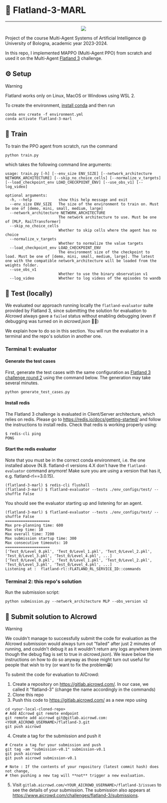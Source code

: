 # 🚂 Flatland-3-MARL
---

<p align="center">
  <img src="https://i.imgur.com/6jOtX8u.gif">
</p>

Project of the course Multi-Agent Systems of Artificial Intelligence @ University of Bologna, academic year 2023-2024.

In this repo, I implemented MAPPO (Multi-Agent PPO) from scratch and used it on the Multi-Agent [Flatland 3](https://www.aicrowd.com/challenges/flatland-3) challenge.

## ⚙️ Setup
> [!WARNING]
> Flatland works only on Linux, MacOS or Windows using WSL 2.

To create the environment, [install conda](https://www.anaconda.com/download) and then run
```
conda env create -f environment.yml
conda activate flatland-3-marl
```

## 🧠 Train
To train the PPO agent from scratch, run the command
```
python train.py
```
which takes the following command line arguments:
```
usage: train.py [-h] [--env_size ENV_SIZE] [--network_architecture NETWORK_ARCHITECTURE] [--skip_no_choice_cells] [--normalize_v_targets] [--load_checkpoint_env LOAD_CHECKPOINT_ENV] [--use_obs_v1] [--log_video]

optional arguments:
  -h, --help            show this help message and exit
  --env_size ENV_SIZE   The size of the environment to train on. Must be one of [demo, mini, small, medium, large]
  --network_architecture NETWORK_ARCHITECTURE
                        The network architecture to use. Must be one of [MLP, RailTransformer]
  --skip_no_choice_cells
                        Whether to skip cells where the agent has no choice
  --normalize_v_targets
                        Whether to normalize the value targets
  --load_checkpoint_env LOAD_CHECKPOINT_ENV
                        The environment size of the checkpoint to load. Must be one of [demo, mini, small, medium, large]. The latest one with the compatible network_architecture will be loaded from the weights folder.
  --use_obs_v1
                        Whether to use the binary observation v1
  --log_video           Whether to log videos of the episodes to wandb
```

## 🧪 Test (locally)
We evaluated our approach running locally the ``flatland-evaluator`` suite provided by Flatland 3, since submitting the solution for evaluation to AIcrowd always gave a ``failed`` status without enabling debugging (even if debugging was turned on in *aicrowd.json* 🤷‍♂️)

We explain how to do so in this section. You will run the evaluator in a terminal and the repo's solution in another one.

### Terminal 1: evaluator
#### Generate the test cases
First, generate the test cases with the same configuration as [Flatland 3 challenge round 2](https://flatland.aicrowd.com/challenges/flatland3/envconfig.html) using the command below. The generation may take several minutes.

```
python generate_test_cases.py
```

#### Install redis
The Flatland 3 challenge is evaluated in Client/Server architecture, which relies on redis. Please go to https://redis.io/docs/getting-started/ and follow the instructions to install redis.
Check that redis is working properly using:

```
$ redis-cli ping
PONG
```

#### Start the redis evaluator
Note that you must be in the correct conda environment, i.e. the one installed above (N.B. flatland-rl versions 4.X don't have the `flatland-evaluator` command anymore! Make sure you are using a version that has it, e.g. flatland-rl==3.0.15).

```
(flatland-3-marl) $ redis-cli flushall
(flatland-3-marl) $ flatland-evaluator --tests ./env_configs/test/ --shuffle False
```

You should see the evaluator starting up and listening for an agent.

```
(flatland-3-marl) $ flatland-evaluator --tests ./env_configs/test/ --shuffle False
====================
Max pre-planning time: 600      
Max step time: 10
Max overall time: 7200
Max submission startup time: 300
Max consecutive timeouts: 10    
====================
['Test_0/Level_0.pkl', 'Test_0/Level_1.pkl', 'Test_0/Level_2.pkl', 'Test_0/Level_3.pkl', 'Test_0/Level_4.pkl', ...]
['Test_0/Level_0.pkl', 'Test_0/Level_1.pkl', 'Test_0/Level_2.pkl', 'Test_0/Level_3.pkl', 'Test_0/Level_4.pkl', ...]
Listening at :  flatland-rl::FLATLAND_RL_SERVICE_ID::commands
```


### Terminal 2: this repo's solution
Run the submission script:

```
python submission.py --network_architecture MLP --obs_version v2
```


## 🧪 Submit solution to AIcrowd
> [!WARNING]
> We couldn't manage to successfully submit the code for evaluation as the AIcrowd submission would always turn out "failed" after just 2 minutes of running, and couldn't debug it as it wouldn't return any logs anywhere (even though the debug flag is set to true in *aicrowd.json*). We leave below the instructions on how to do so anyway as those might turn out useful for people that wish to try (or want to fix the problem😁)

To submit the code for evaluation to AICrowd:
1. Create a repository on https://gitlab.aicrowd.com/. In our case, we called it "flatland-3" (change the name accordingly in the commands)
2. Clone this repo
3. Push this code to https://gitlab.aicrowd.com/ as a new repo using 
```
cd <your-local-cloned-repo>
# Add AIcrowd git remote endpoint
git remote add aicrowd git@gitlab.aicrowd.com:<YOUR_AICROWD_USERNAME>/flatland-3.git
git push aicrowd
```
4. Create a tag for the submission and push it
```
# Create a tag for your submission and push
git tag -am "submission-v0.1" submission-v0.1
git push aicrowd
git push aicrowd submission-v0.1

# Note : If the contents of your repository (latest commit hash) does not change,
# then pushing a new tag will **not** trigger a new evaluation.
```
5. Visit `gitlab.aicrowd.com/<YOUR_AICROWD_USERNAME>/flatland-3/issues` to see the details of your submission. The submission also appears at https://www.aicrowd.com/challenges/flatland-3/submissions.